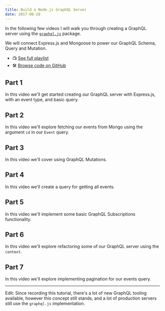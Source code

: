 ```yaml
---
title: Build a Node.js GraphQL Server
date: 2017-06-28
---
```


In the following few videos I will walk you through creating a GraphQL server using the [`graphql.js`](https://github.com/graphql/graphql-js) package.

We will connect Express.js and Mongoose to power our GraphQL Schema, Query and Mutation.

- 📺 [See full playlist](https://www.youtube.com/playlist?list=PLs2PzMqLzi7WkEKE9-DeVODZI63P4g6vk)
- 🛠 [Browse code on GitHub](https://github.com/notrab/graphql-server-tutorial)

## Part 1

In this video we'll get started creating our GraphQL server with Express.js, with an event type, and basic query.

<YouTube youTubeId="Igc6CznQHGU" />

## Part 2

In this video we'll explore fetching our events from Mongo using the argument `id` in our `Event` query.

<YouTube youTubeId="1z7cz1A5jzU" />

## Part 3

In this video we'll cover using GraphQL Mutations.

<YouTube youTubeId="3ZpO3Xn2QEI" />

## Part 4

In this video we'll create a query for getting all events.

<YouTube youTubeId="tcP-6KMqW2I" />

## Part 5

In this video we'll implement some basic GraphQL Subscriptions functionality.

<YouTube youTubeId="0xE2erxiIkE" />

## Part 6

In this video we'll explore refactoring some of our GraphQL server using the `context`.

<YouTube youTubeId="yIKehW0fQic" />

## Part 7

In this video we'll explore implementing pagination for our events query.

<YouTube youTubeId="A_BKOMTeLRg" />

---

Edit: Since recording this tutorial, there's a lot of new GraphQL tooling available, however this concept still stands, and a lot of production servers still use the `graphql.js` implementation.
